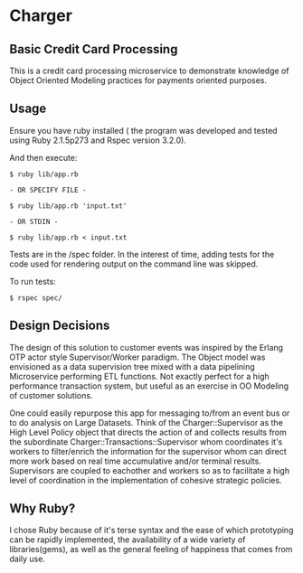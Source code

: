 # Charger

Basic Credit Card Processing
----------------------------

This is a credit card processing microservice to demonstrate knowledge of Object Oriented Modeling practices for payments oriented purposes.

## Usage

Ensure you have ruby installed ( the program was developed and tested using Ruby 2.1.5p273 and Rspec version 3.2.0).

And then execute:

    $ ruby lib/app.rb

    - OR SPECIFY FILE -

    $ ruby lib/app.rb 'input.txt'

    - OR STDIN -

    $ ruby lib/app.rb < input.txt

Tests are in the /spec folder. In the interest of time, adding tests for the code used for rendering output on the command line was skipped.

To run tests:

    $ rspec spec/

## Design Decisions

The design of this solution to customer events was inspired by the Erlang OTP actor style Supervisor/Worker paradigm. The Object model was envisioned as a data supervision tree mixed with a data pipelining Microservice performing ETL functions. Not exactly perfect for a high performance transaction system, but useful as an exercise in OO Modeling of customer solutions.

One could easily repurpose this app for messaging to/from an event bus or to do analysis on Large Datasets. Think of the Charger::Supervisor as the High Level Policy object that directs the action of and collects results from the subordinate Charger::Transactions::Supervisor whom coordinates it's workers to filter/enrich the information for the supervisor whom can direct more work based on real time accumulative and/or terminal results. Supervisors are coupled to eachother and workers so as to facilitate a high level of coordination in the implementation of cohesive strategic policies.

## Why Ruby?

I chose Ruby because of it's terse syntax and the ease of which prototyping can be rapidly implemented, the availability of a wide variety of libraries(gems), as well as the general feeling of happiness that comes from daily use.